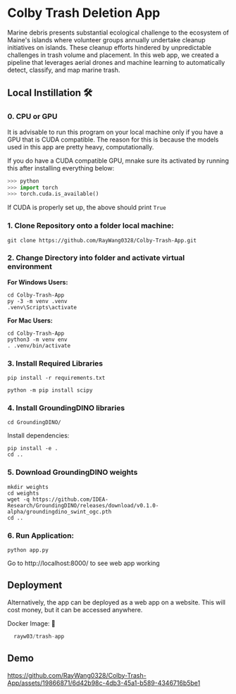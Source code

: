 
# Colby Trash Deletion App

Marine debris presents substantial ecological challenge to the ecosystem of Maine's islands where volunteer groups annually undertake cleanup initiatives on islands. These cleanup efforts hindered by unpredictable challenges in trash volume and placement. In this web app, we created a pipeline that leverages aerial drones and machine learning to automatically detect, classify, and map marine trash. 

## Local Instillation 🛠️ 

### 0. CPU or GPU
It is advisable to run this program on your local machine only if you have a GPU that is CUDA compatible. The reason for this is because the models used in this app are pretty heavy, computationally. 

If you do have a CUDA compatible GPU, mnake sure its activated by running this after installing everything below:
```python
>>> python
>>> import torch
>>> torch.cuda.is_available()
```

If CUDA is properly set up, the above should print `True`

### 1. Clone Repository onto a folder local machine:
```
git clone https://github.com/RayWang0328/Colby-Trash-App.git
```
### 2. Change Directory into folder and activate virtual environment

**For Windows Users:**

```
cd Colby-Trash-App
py -3 -m venv .venv
.venv\Scripts\activate
```

**For Mac Users:**

```
cd Colby-Trash-App
python3 -m venv env
. .venv/bin/activate
```

### 3. Install Required Libraries 
```
pip install -r requirements.txt
```
```
python -m pip install scipy
```
### 4. Install GroundingDINO libraries
```
cd GroundingDINO/
```
Install dependencies:
```
pip install -e .
cd ..
```
### 5. Download GroundingDINO weights
```
mkdir weights
cd weights
wget -q https://github.com/IDEA-Research/GroundingDINO/releases/download/v0.1.0-alpha/groundingdino_swint_ogc.pth
cd ..
```
### 6. Run Application: 
```
python app.py
```

Go to http://localhost:8000/ to see web app working
    
## Deployment

Alternatively, the app can be deployed as a web app on a website. This will cost money, but it can be accessed anywhere. 

Docker Image: 🐋
```javascript
  rayw03/trash-app
```

## Demo 

https://github.com/RayWang0328/Colby-Trash-App/assets/19866871/6d42b98c-4db3-45a1-b589-4346716b5be1



